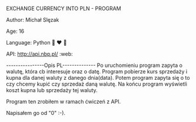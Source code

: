 EXCHANGE CURRENCY INTO PLN - PROGRAM

Author: Michał Slęzak

Age: 16

Language: Python :snake: :heart: :snake:

API: http://api.nbp.pl/ :web:

----------------Opis PL--------------
Po uruchomieniu program zapyta o walutę, która cb interesuje oraz o datę. Program pobierze kurs sprzedaży i kupna dla danej waluty z danego dnia(data). Potem program zapyta się o to czy chcemy kupić czy sprzedaż daną walutę. Na końcu program wyświetli koszt kupna lub sprzedaży tej waluty.


Program ten zrobiłem w ramach ćwiczeń z API.


Napisałem go od "0" :-).
